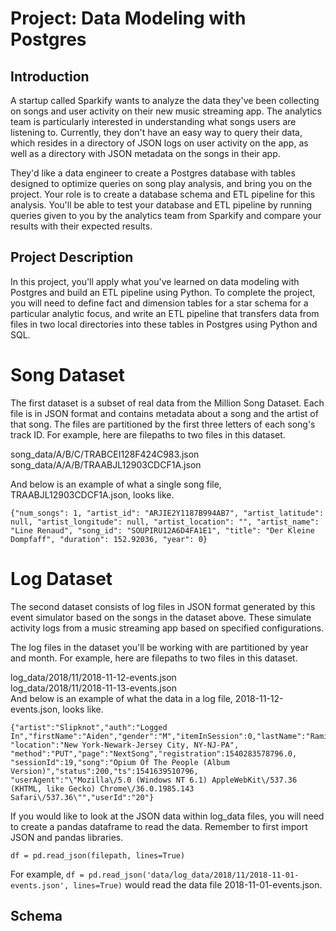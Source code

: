 # Project: Data Modeling with Postgres  

## Introduction  

A startup called Sparkify wants to analyze the data they've been collecting on songs and user activity on their new music streaming app. The analytics team is particularly interested in understanding what songs users are listening to. Currently, they don't have an easy way to query their data, which resides in a directory of JSON logs on user activity on the app, as well as a directory with JSON metadata on the songs in their app.
  
They'd like a data engineer to create a Postgres database with tables designed to optimize queries on song play analysis, and bring you on the project. Your role is to create a database schema and ETL pipeline for this analysis. You'll be able to test your database and ETL pipeline by running queries given to you by the analytics team from Sparkify and compare your results with their expected results.
  
## Project Description
In this project, you'll apply what you've learned on data modeling with Postgres and build an ETL pipeline using Python. To complete the project, you will need to define fact and dimension tables for a star schema for a particular analytic focus, and write an ETL pipeline that transfers data from files in two local directories into these tables in Postgres using Python and SQL.

# Song Dataset

The first dataset is a subset of real data from the Million Song Dataset. Each file is in JSON format and contains metadata about a song and the artist of that song. The files are partitioned by the first three letters of each song's track ID. For example, here are filepaths to two files in this dataset.  

song_data/A/B/C/TRABCEI128F424C983.json  
song_data/A/A/B/TRAABJL12903CDCF1A.json  

And below is an example of what a single song file, TRAABJL12903CDCF1A.json, looks like.

```{"num_songs": 1, "artist_id": "ARJIE2Y1187B994AB7", "artist_latitude": null, "artist_longitude": null, "artist_location": "", "artist_name": "Line Renaud", "song_id": "SOUPIRU12A6D4FA1E1", "title": "Der Kleine Dompfaff", "duration": 152.92036, "year": 0}```

# Log Dataset  
The second dataset consists of log files in JSON format generated by this event simulator based on the songs in the dataset above. These simulate activity logs from a music streaming app based on specified configurations.
  
The log files in the dataset you'll be working with are partitioned by year and month. For example, here are filepaths to two files in this dataset.
  
log_data/2018/11/2018-11-12-events.json  
log_data/2018/11/2018-11-13-events.json  
And below is an example of what the data in a log file, 2018-11-12-events.json, looks like.  

```
{"artist":"Slipknot","auth":"Logged   In","firstName":"Aiden","gender":"M","itemInSession":0,"lastName":"Ramirez","length":192.57424,"level":"paid",  
"location":"New York-Newark-Jersey City, NY-NJ-PA",  
"method":"PUT","page":"NextSong","registration":1540283578796.0,  
"sessionId":19,"song":"Opium Of The People (Album Version)","status":200,"ts":1541639510796,  
"userAgent":"\"Mozilla\/5.0 (Windows NT 6.1) AppleWebKit\/537.36 (KHTML, like Gecko) Chrome\/36.0.1985.143 Safari\/537.36\"","userId":"20"}

```
If you would like to look at the JSON data within log_data files, you will need to create a pandas dataframe to read the data. Remember to first import JSON and pandas libraries.

```
df = pd.read_json(filepath, lines=True)
```

For example, ```df = pd.read_json('data/log_data/2018/11/2018-11-01-events.json', lines=True)``` would read the data file 2018-11-01-events.json.

## Schema
